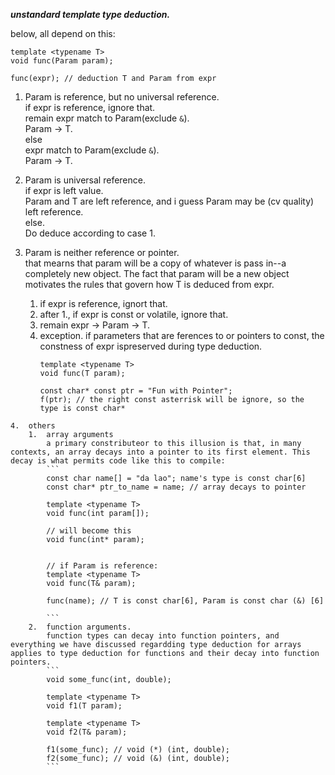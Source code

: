 ___unstandard template type deduction.___     

below, all depend on this:    
  ```
  template <typename T>
  void func(Param param);

  func(expr); // deduction T and Param from expr
  ```

  1.  Param is reference, but no universal reference.   
      if expr is reference, ignore that.    
        remain expr match to Param(exclude `&`).        
        Param -> T.     
      else      
        expr match to Param(exclude `&`).     
        Param -> T.       

  2.  Param is universal reference.     
      if expr is left value.    
        Param and T are left reference, and i guess Param may be (cv quality) left reference.     
      else.     
        Do deduce according to case 1.      

  3.  Param is neither reference or pointer.    
      that mearns that param will be a copy of whatever is pass in--a completely new object. The fact that param will be a new object motivates the rules that govern how T is deduced from expr.    
      1.  if expr is reference, ignort that.    
      2.  after 1., if expr is const or volatile, ignore that.    
      3.  remain expr -> Param -> T.    
      4.  exception. if parameters that are ferences to or pointers to const, the constness of expr ispreserved during type deduction.    
          ```
          template <typename T>
          void func(T param);

          const char* const ptr = "Fun with Pointer";
          f(ptr); // the right const asterrisk will be ignore, so the type is const char*
          ```
    4.  others      
        1.  array arguments     
            a primary constributeor to this illusion is that, in many contexts, an array decays into a pointer to its first element. This decay is what permits code like this to compile:    
            ```
            const char name[] = "da lao"; name's type is const char[6]
            const char* ptr_to_name = name; // array decays to pointer

            template <typename T>
            void func(int param[]); 

            // will become this
            void func(int* param);


            // if Param is reference:
            template <typename T>
            void func(T& param);

            func(name); // T is const char[6], Param is const char (&) [6]

            ```
        2.  function arguments.     
            function types can decay into function pointers, and everything we have discussed regardding type deduction for arrays applies to type deduction for functions and their decay into function pointers.    
            ```
            void some_func(int, double);

            template <typename T>
            void f1(T param);

            template <typename T>
            void f2(T& param);

            f1(some_func); // void (*) (int, double);
            f2(some_func); // void (&) (int, double);
            ```
